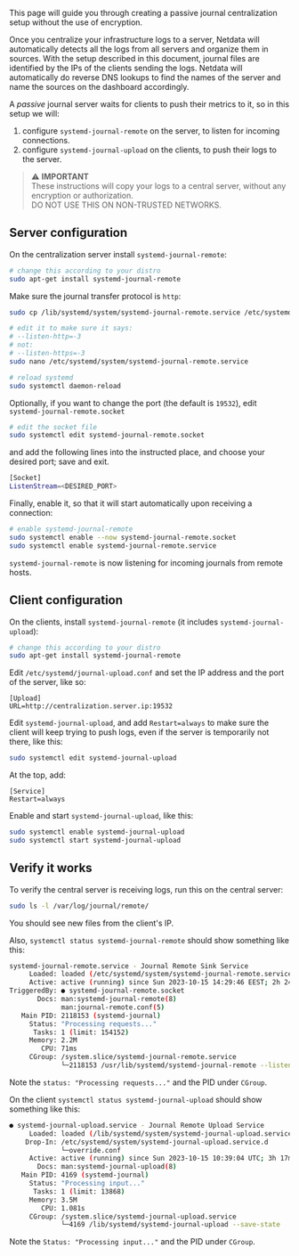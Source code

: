 

This page will guide you through creating a passive journal centralization setup without the use of encryption.

Once you centralize your infrastructure logs to a server, Netdata will automatically detects all the logs from all servers and organize them in sources.
With the setup described in this document, journal files are identified by the IPs of the clients sending the logs. Netdata will automatically do
reverse DNS lookups to find the names of the server and name the sources on the dashboard accordingly.

A _passive_ journal server waits for clients to push their metrics to it, so in this setup we will:

1. configure `systemd-journal-remote` on the server, to listen for incoming connections.
2. configure `systemd-journal-upload` on the clients, to push their logs to the server.

> ⚠️ **IMPORTANT**<br/>
> These instructions will copy your logs to a central server, without any encryption or authorization.<br/>
> DO NOT USE THIS ON NON-TRUSTED NETWORKS.

## Server configuration

On the centralization server install `systemd-journal-remote`:

```bash
# change this according to your distro
sudo apt-get install systemd-journal-remote
```

Make sure the journal transfer protocol is `http`:

```bash
sudo cp /lib/systemd/system/systemd-journal-remote.service /etc/systemd/system/

# edit it to make sure it says:
# --listen-http=-3
# not:
# --listen-https=-3
sudo nano /etc/systemd/system/systemd-journal-remote.service

# reload systemd
sudo systemctl daemon-reload
```

Optionally, if you want to change the port (the default is `19532`), edit `systemd-journal-remote.socket`

```bash
# edit the socket file
sudo systemctl edit systemd-journal-remote.socket
```

and add the following lines into the instructed place, and choose your desired port; save and exit.

```bash
[Socket]
ListenStream=<DESIRED_PORT>
```

Finally, enable it, so that it will start automatically upon receiving a connection:

```bash
# enable systemd-journal-remote
sudo systemctl enable --now systemd-journal-remote.socket
sudo systemctl enable systemd-journal-remote.service
```

`systemd-journal-remote` is now listening for incoming journals from remote hosts.

## Client configuration

On the clients, install `systemd-journal-remote` (it includes `systemd-journal-upload`):

```bash
# change this according to your distro
sudo apt-get install systemd-journal-remote
```

Edit `/etc/systemd/journal-upload.conf` and set the IP address and the port of the server, like so:

```text
[Upload]
URL=http://centralization.server.ip:19532
```

Edit `systemd-journal-upload`, and add `Restart=always` to make sure the client will keep trying to push logs, even if the server is temporarily not there, like this:

```bash
sudo systemctl edit systemd-journal-upload
```

At the top, add:

```text
[Service]
Restart=always
```

Enable and start `systemd-journal-upload`, like this:

```bash
sudo systemctl enable systemd-journal-upload
sudo systemctl start systemd-journal-upload
```

## Verify it works

To verify the central server is receiving logs, run this on the central server:

```bash
sudo ls -l /var/log/journal/remote/
```

You should see new files from the client's IP.

Also, `systemctl status systemd-journal-remote` should show something like this:

```bash
systemd-journal-remote.service - Journal Remote Sink Service
     Loaded: loaded (/etc/systemd/system/systemd-journal-remote.service; indirect; preset: disabled)
     Active: active (running) since Sun 2023-10-15 14:29:46 EEST; 2h 24min ago
TriggeredBy: ● systemd-journal-remote.socket
       Docs: man:systemd-journal-remote(8)
             man:journal-remote.conf(5)
   Main PID: 2118153 (systemd-journal)
     Status: "Processing requests..."
      Tasks: 1 (limit: 154152)
     Memory: 2.2M
        CPU: 71ms
     CGroup: /system.slice/systemd-journal-remote.service
             └─2118153 /usr/lib/systemd/systemd-journal-remote --listen-http=-3 --output=/var/log/journal/remote/
```

Note the `status: "Processing requests..."` and the PID under `CGroup`.

On the client `systemctl status systemd-journal-upload` should show something like this:

```bash
● systemd-journal-upload.service - Journal Remote Upload Service
     Loaded: loaded (/lib/systemd/system/systemd-journal-upload.service; enabled; vendor preset: disabled)
    Drop-In: /etc/systemd/system/systemd-journal-upload.service.d
             └─override.conf
     Active: active (running) since Sun 2023-10-15 10:39:04 UTC; 3h 17min ago
       Docs: man:systemd-journal-upload(8)
   Main PID: 4169 (systemd-journal)
     Status: "Processing input..."
      Tasks: 1 (limit: 13868)
     Memory: 3.5M
        CPU: 1.081s
     CGroup: /system.slice/systemd-journal-upload.service
             └─4169 /lib/systemd/systemd-journal-upload --save-state
```

Note the `Status: "Processing input..."` and the PID under `CGroup`.
